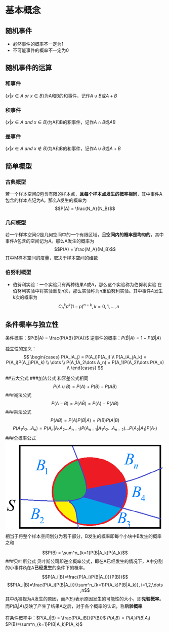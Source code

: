 # 基本概念

## 随机事件
- 必然事件的概率不一定为1
- 不可能事件的概率不一定为0
## 随机事件的运算
### 和事件
$\{x|x \in A \ or \ x \in B\}$为A和B的和事件，记作$A \cup B$或$A+B$
### 积事件
$\{x|x \in A \ and \ x \in B\}$为A和B的积事件，记作$A \cap B$或$AB$
### 差事件
$\{x|x \in A \ and \ x \notin B\}$为A和B的和事件，记作$A \cup B$或$A+B$

## 简单概型
### 古典概型
若一个样本空间$\Omega$包含有限的样本点，**且每个样本点发生的概率相同**，其中事件A包含的样本点记为$A$。那么A发生的概率为$$P(A) = \frac{N_A}{N_B}$$
### 几何概型
若一个样本空间$\Omega$是几何空间中的一个有限区域，**且空间内的概率是均匀的**，其中事件A包含的空间记为$A$。那么A发生的概率为$$P(A) = \frac{M_A}{M_B}$$
其中M样本空间的度量，取决于样本空间的维数
### 伯努利概型
- 伯努利实验：一个实验只有两种结果$A$或$\bar{A}$，那么这个实验称为伯努利实验
在伯努利实验中将实验重复$n$次，那么实验称为$n$重伯努利实验。其中事件$A$发生$k$次的概率为$$C_n^kp^k(1-p)^{n-k}, k=0,1,\dots,n$$

## 条件概率与独立性
条件概率：$P(B|A) = \frac{P(AB}{P(A)}$
逆事件的概率：$P(\bar{B}|A) = 1-P(B|A)$

独立性的定义：
$$
\begin{cases}
 P(A_iA_j) = P(A_i)P(A_j) \\
 P(A_iA_jA_k) = P(A_i)P(A_j)P(A_k) \\
 \dots \\
 P(A_1A_2\dots A_n) = P(A_1)P(A_2)\dots P(A_n) \\
\end{cases}
$$

##五大公式
###加法公式
和容差公式相同$$P(A\cup B) = P(A)+P(B)-P(AB)$$
###减法公式
$$P(A-B) = P(A\bar{B}) = P(A)-P(AB)$$
###乘法公式
$$P(AB) = P(A)P(B|A) = P(B)P(A|B)$$
$$P(A_1A_2\dots A_n) = P(A_n|A_1A_2\dots A_{n-1})P(A_{n-1}|A_1A_2\dots A_{n-2})\dots P(A_2|A_1)P(A_1)$$
###全概率公式
![](media/15985843690930.png)
相当于将整个样本空间划分为若干部分，B发生的概率即每个小块中B发生的概率之和

$$P(B) = \sum^n_{k=1}P(B|A_k)P(A_k)$$
###贝叶斯公式
贝叶斯公司即逆全概率公式，即在A已经发生的情况下，A中分割的小事件$B_i$在A**已经发生**的条件下的概率。
$$P(A_i|B)=\frac{P(A_i)P(B|A_i)}{P(B)}$$
$$P(A_i|B)=\frac{P(A_i)P(B|A_i)}{\sum^n_{k=1}P(A_k)P(B|A_k)}, i=1,2,\dots ,n$$
其中$B_i$被视为$A$发生的原因，而$P(B_i)$表示原因发生的可能性的大小，即**先验概率**。
而$P(B_i|A)$反映了产生了结果A之后，对于各个概率的认识，称**后验概率**

在条件概率中：$P(A_i|B) = \frac{P(A_iB)}{P(B)}$
$P(A_iB) = P(A_i)P(B|A_i)$
$P(B)=\sum^n_{k=1}P(B|A_k)P(A_k)$